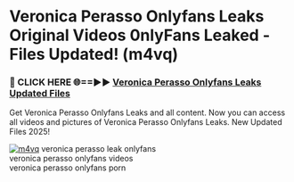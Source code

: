 # Veronica Perasso Onlyfans Leaks Original Videos 0nlyFans Leaked - Files Updated! (m4vq)

<h3>🔴 CLICK HERE 🌐==►► <a href="https://tinyurl.com/x26r9saj" rel="nofollow">Veronica Perasso Onlyfans Leaks Updated Files</a></h3>

Get Veronica Perasso Onlyfans Leaks and all content. Now you can access all videos and pictures of Veronica Perasso Onlyfans Leaks. New Updated Files 2025!

[![m4vq](https://i.imgur.com/LkgZPqh.gif)](https://tinyurl.com/x26r9saj)
veronica perasso leak onlyfans<br>
veronica perasso onlyfans videos<br>
veronica perasso onlyfans porn